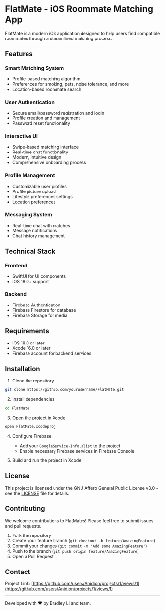 # FlatMate - iOS Roommate Matching App

FlatMate is a modern iOS application designed to help users find compatible roommates through a streamlined matching process.

## Features

### Smart Matching System
- Profile-based matching algorithm
- Preferences for smoking, pets, noise tolerance, and more
- Location-based roommate search

### User Authentication
- Secure email/password registration and login
- Profile creation and management
- Password reset functionality

### Interactive UI
- Swipe-based matching interface
- Real-time chat functionality
- Modern, intuitive design
- Comprehensive onboarding process

### Profile Management
- Customizable user profiles
- Profile picture upload
- Lifestyle preferences settings
- Location preferences

### Messaging System
- Real-time chat with matches
- Message notifications
- Chat history management

## Technical Stack

### Frontend
- SwiftUI for UI components
- iOS 18.0+ support

### Backend
- Firebase Authentication
- Firebase Firestore for database
- Firebase Storage for media

## Requirements
- iOS 18.0 or later
- Xcode 16.0 or later
- Firebase account for backend services

## Installation

1. Clone the repository
```bash
git clone https://github.com/yourusername/FlatMate.git
```

2. Install dependencies
```bash
cd FlatMate
```

3. Open the project in Xcode
```bash
open FlatMate.xcodeproj
```

4. Configure Firebase
   - Add your `GoogleService-Info.plist` to the project
   - Enable necessary Firebase services in Firebase Console

5. Build and run the project in Xcode

## License

This project is licensed under the GNU Affero General Public License v3.0 - see the [LICENSE](LICENSE) file for details.

## Contributing

We welcome contributions to FlatMates! Please feel free to submit issues and pull requests.

1. Fork the repository
2. Create your feature branch (`git checkout -b feature/AmazingFeature`)
3. Commit your changes (`git commit -m 'Add some AmazingFeature'`)
4. Push to the branch (`git push origin feature/AmazingFeature`)
5. Open a Pull Request

## Contact

Project Link: [https://github.com/users/Anidion/projects/1/views/1](https://github.com/users/Anidion/projects/1/views/1)

---

Developed with ❤️ by Bradley Li and team.
